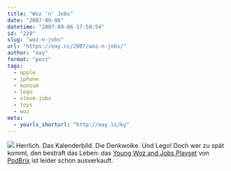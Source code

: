 ```yaml
---
title: "Woz 'n' Jobs"
date: "2007-09-06"
datetime: "2007-09-06 17:58:54"
id: "220"
slug: "woz-n-jobs"
url: "https://eay.cc/2007/woz-n-jobs/"
author: "eay"
format: "post"
tags:
  - apple
  - iphone
  - konsum
  - lego
  - steve-jobs
  - toys
  - woz
meta:
  - yourls_shorturl: "http://eay.li/ky"
---
```


![](/uploads/2007/woznjobs.jpg) Herrlich. Das Kalenderbild. Die Denkwolke. Und Lego! Doch wer zu spät kommt, den bestraft das Leben: das [Young Woz and Jobs Playset](http://podbrix.com/massmail-8-27.htm) von [PodBrix](http://www.podbrix.com/) ist leider schon ausverkauft.
